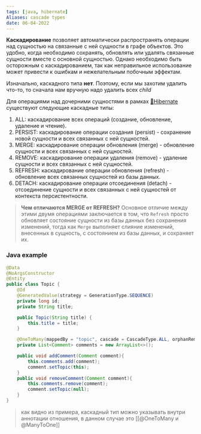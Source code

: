 ```yaml
---
tags: [java, hibernate] 
Aliases: cascade types
date: 06-04-2022
---
```


**Каскадирование** позволяет автоматически распространять операции над сущностью на связанные с ней сущности в графе объектов. Это удобно, когда необходимо сохранять, обновлять или удалять связанные сущности вместе с основной сущностью. Однако необходимо быть осторожным с каскадированием, так как неправильное использование может привести к ошибкам и нежелательным побочным эффектам.

Изначально, каскадного типа **нет**. Поэтому, если мы захотим удалить что-то, то сначала нам вручную надо удалить всех *child*

Для операциями над дочерними сущностями в рамках [📙Hibernate](📙Hibernate.md) существуют следующие каскадные типы:
1.  ALL: каскадирование всех операций (создание, обновление, удаление и чтение).
2.  PERSIST: каскадирование операции создания (persist) - сохранение новой сущности и всех связанных с ней сущностей.
3.  MERGE: каскадирование операции обновления (merge) - обновление сущности и всех связанных с ней сущностей.
4.  REMOVE: каскадирование операции удаления (remove) - удаление сущности и всех связанных с ней сущностей.
5.  REFRESH: каскадирование операции обновления (refresh) - обновление всех связанных сущностей из базы данных.
6.  DETACH: каскадирование операции отсоединения (detach) - отсоединение сущности и всех связанных с ней сущностей от контекста персистентности.

> **Чем отличаются MERGE от REFRESH?**
> Основное отличие между этими двумя операциями заключается в том, что `Refresh` просто обновляет состояние сущности из базы данных без сохранения изменений, тогда как `Merge` выполняет слияние изменений, внесенных в сущность, с состоянием из базы данных, и сохраняет их.

### Java example
```java
@Data
@NoArgsConstructor
@Entity
public class Topic {
    @Id
    @GeneratedValue(strategy = GenerationType.SEQUENCE)
    private long id;
    private String title;

    public Topic(String title) {
        this.title = title;
    }

    @OneToMany(mappedBy = "topic", cascade = CascadeType.ALL, orphanRemoval = true)
    private List<Comment> comments = new ArrayList<>();

    public void addComment(Comment comment){
        this.comments.add(comment);
        comment.setTopic(this);
    }
    public void removeComment(Comment comment){
        this.comments.remove(comment);
        comment.setTopic(null);
    }
}

```

>как видно из примера, каскадный тип можно указывать внутри аннотации отношения, в данном случае это [[@OneToMany и @ManyToOne]]

